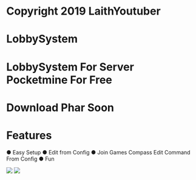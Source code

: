 
# Copyright 2019 LaithYoutuber

# LobbySystem
# LobbySystem For Server Pocketmine For Free

# Download Phar Soon

# Features
● Easy Setup
● Edit from Config
● Join Games Compass Edit Command From Config 
● Fun

[![](https://poggit.pmmp.io/shield.state/LobbySystem)](https://poggit.pmmp.io/p/LobbySystem)
<a href="https://poggit.pmmp.io/p/LobbySystem"><img src="https://poggit.pmmp.io/shield.state/LobbySystem"></a>
